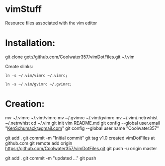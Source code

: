 vimStuff
========

Resource files associated with the vim editor

Installation:
========

  git clone get://github.com/Coolwater357/vimDotFiles.git ~/.vim

  Create slinks:

    ln -s ~/.vim/vimrc ~/.vimrc;

    ln -s ~/.vim/gvimrc ~/.gvimrc;

Creation:
========

  mv ~/.vimrc ~/.vim/vimrc
  mv ~/.gvimrc ~/.vim/gvimrc
  mv ~/.vim/.netrwhist ~/.netrwhist
  cd ~/.vim
  git init
  vim README.md
  git config --global user.email "KenSchumack@gmail.com"
  git config --global user.name "Coolwater357"

  git add .
  git commit -m "Initial commit"
  git tag v1.0
    created vimDotFiles at github.com
  git remote add origin https://github.com/Coolwater357/vimDotFiles.git
  git push -u origin master

  git add .
  git commit -m "updated ..."
  git push


